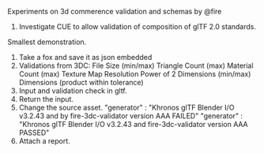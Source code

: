 Experiments on 3d commerence validation and schemas by @fire

1. Investigate CUE to allow validation of composition of glTF 2.0 standards.

Smallest demonstration.

1. Take a fox and save it as json embedded
2. Validations from 3DC:
    File Size (min/max)
    Triangle Count (max)
    Material Count (max)
    Texture Map Resolution Power of 2
    Dimensions (min/max)
    Dimensions (product within tolerance)
3. Input and validation check in gltf.
  1. Return the input.
  2. Change the source asset.
     "generator" : "Khronos glTF Blender I/O v3.2.43 and by fire-3dc-validator version AAA FAILED" 
     "generator" : "Khronos glTF Blender I/O v3.2.43 and fire-3dc-validator version AAA PASSED"
  3. Attach a report.
